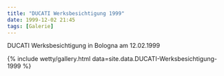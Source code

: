 ```yaml
---
title: "DUCATI Werksbesichtigung 1999"
date: 1999-12-02 21:45
tags: [Galerie]
---
```

DUCATI Werksbesichtigung in Bologna am 12.02.1999

<!--more-->

{% include wetty/gallery.html data=site.data.DUCATI-Werksbesichtigung-1999 %}
